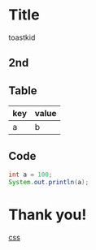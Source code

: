 # Title
toastkid

## 2nd

## Table
| key | value
|:---|:---
| a | b

## Code

```java
int a = 100;
System.out.println(a);
```

# Thank you!
[css](plain.css)
